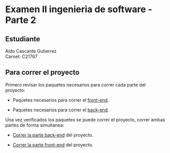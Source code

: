 # Examen II ingenieria de software - Parte 2

## Estudiante

Aldo Cascante Gutierrez\
Carnet: C21767

## Para correr el proyecto

Primero revisar los paquetes necesarios para correr cada parte del proyecto:
  * Paquetes necesarios para correr el [front-end](/front-end/readme.md/#paquetes-necesarios-para-correr-el-proyecto).

  * Paquetes necesarios para correr el [back-end](/back-end/readme.md/#paquetes-necesarios-para-correr-el-proyecto).

Una vez verificados los paquetes se puede correr el proyecto, correr ambas partes de forma simultanea:
  * [Correr la parte back-end](/back-end/readme.md/#para-correr-el-proyecto) del proyecto.

  * [Correr la parte front-end](/front-end/readme.md/#para-correr-el-proyecto) del proyecto.



